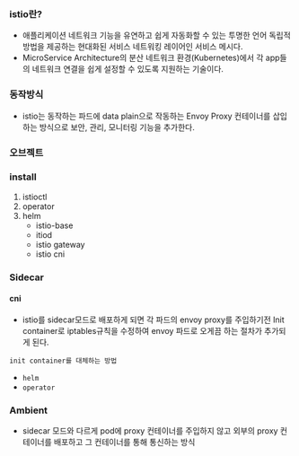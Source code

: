 ### istio란?
- 애플리케이션 네트워크 기능을 유연하고 쉽게 자동화할 수 있는 투명한 언어 독립적 방법을 제공하는 현대화된 서비스 네트워킹 레이어인 서비스 메시다.
- MicroService Architecture의 분산 네트워크 환경(Kubernetes)에서 각 app들의 네트워크 연결을 쉽게 설정할 수 있도록 지원하는 기술이다.

### 동작방식
- istio는 동작하는 파드에 data plain으로 작동하는 Envoy Proxy 컨테이너를 삽입하는 방식으로 보안, 관리, 모니터링 기능을 추가한다.

### 오브젝트

### install

1. istioctl
2. operator
3. helm
   - istio-base
   - itiod
   - istio gateway
   - istio cni

### Sidecar 

#### cni
- istio를 sidecar모드로 배포하게 되면 각 파드의 envoy proxy를 주입하기전 Init container로 iptables규칙을 수정하여 envoy 파드로 오게끔 하는 절차가 추가되게 된다.

`init container를 대체하는 방법`
- `helm`
- `operator`

### Ambient
- sidecar 모드와 다르게 pod에 proxy 컨테이너를 주입하지 않고 외부의 proxy 컨테이너를 배포하고 그 컨테이너를 통해 통신하는 방식

